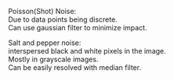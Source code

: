 Poisson(Shot) Noise:\
  Due to data points being discrete.\
  Can use gaussian filter to minimize impact.
 
Salt and pepper noise:\
  interspersed black and white pixels in the image.\
  Mostly in grayscale images.\
  Can be easily resolved with median filter.

